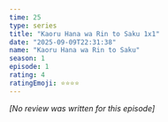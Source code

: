 ```yaml
---
time: 25
type: series
title: "Kaoru Hana wa Rin to Saku 1x1"
date: "2025-09-09T22:31:38"
name: "Kaoru Hana wa Rin to Saku"
season: 1
episode: 1
rating: 4
ratingEmoji: ⭐️⭐️⭐️⭐️
---
```


*[No review was written for this episode]*
